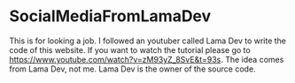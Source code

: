 # SocialMediaFromLamaDev

This is for looking a job. I followed an youtuber called Lama Dev to write the code of this website. If you want to watch the tutorial please go to https://www.youtube.com/watch?v=zM93yZ_8SvE&t=93s. The idea comes from Lama Dev, not me. Lama Dev is the owner of the source code.
